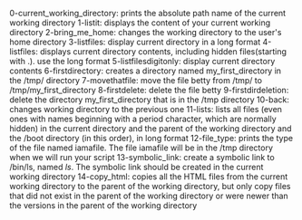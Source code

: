 0-current_working_directory: prints the absolute path name of the current working directory
1-listit: displays the content of your current working directory
2-bring_me_home: changes the working directory to the user's home directory
3-listfiles: display current directory in a long format
4-listfiles: displays current directory contents, including hidden files(starting with .). use the long format
5-listfilesdigitonly: display current directory contents
6-firstdirectory: creates a directory named my_first_directory in the /tmp/ directory
7-movethatfile: move the file betty from /tmp/ to /tmp/my_first_directory
8-firstdelete: delete the file betty
9-firstdirdeletion: delete the directory my_first_directory that is in the /tmp directory
10-back: changes working directory to the previous one
11-lists: lists all files (even ones with names beginning with a period character, which are normally hidden) in the current directory and the parent of the working directory and the /boot directory (in this order), in long format
12-file_type: prints the type of the file named iamafile. The file iamafile will be in the /tmp directory when we will run your script
13-symbolic_link: create a symbolic link to /bin/ls, named _ls_. The symbolic link should be created in the current working directory
14-copy_html: copies all the HTML files from the current working directory to the parent of the working directory, but only copy files that did not exist in the parent of the working directory or were newer than the versions in the parent of the working directory
